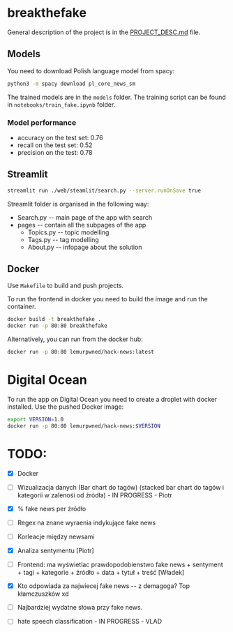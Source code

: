 # breakthefake

General description of the project is in the [PROJECT_DESC.md](PROJECT_DESC.md) file.

## Models
You need to download Polish language model from spacy: 
```bash
python3 -m spacy download pl_core_news_sm
```

The trained models are in the `models` folder.
The training script can be found in `notebooks/train_fake.ipynb` folder.

### Model performance
- accuracy on the test set: 0.76
- recall on the test set: 0.52
- precision on the test: 0.78

## Streamlit 
```bash 
streamlit run ./web/steamlit/search.py --server.runOnSave true  
```
Streamlit folder is organised in the following way:

- Search.py -- main page of the app with search
- pages -- contain all the subpages of the app
  - Topics.py -- topic modelling
  - Tags.py -- tag modelling 
  - About.py -- infopage about the solution 


## Docker 
Use `Makefile` to build and push projects.

To run the frontend in docker you need to build the image and run the container. 
```bash
docker build -t breakthefake .
docker run -p 80:80 breakthefake
```
Alternatively, you can run from the docker hub:
```bash
docker run -p 80:80 lemurpwned/hack-news:latest
```

# Digital Ocean
To run the app on Digital Ocean you need to create a droplet with docker installed. 
Use the pushed Docker image:
```bash
export VERSION=1.0
docker run -p 80:80 lemurpwned/hack-news:$VERSION
```



# TODO:

- [x] Docker 
- [ ] Wizualizacja danych (Bar chart do tagów) (stacked bar chart do tagów i kategorii w zalenośi od źródła) - IN PROGRESS - Piotr
- [x] % fake news per źródło 
- [ ] Regex na znane wyraenia indykujące fake news 
- [ ] Korleacje między newsami 
- [x] Analiza sentymentu [Piotr]
- [ ] Frontend: ma wyświetlac prawdopodobienstwo fake news + sentyment + tagi + kategorie + źródło + data + tytuł + treść [Władek]

- [x] Kto odpowiada za najwiecej fake news -- z demagoga? Top kłamczuszków xd
- [ ] Najbardziej wydatne słowa przy fake news.
- [ ] hate speech classification - IN PROGRESS - VLAD